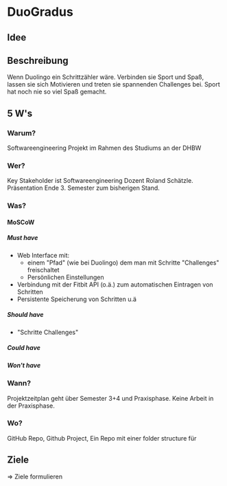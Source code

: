 # DuoGradus

## Idee

## Beschreibung

Wenn Duolingo ein Schrittzähler wäre.
Verbinden sie Sport und Spaß, lassen sie sich Motivieren und treten sie spannenden Challenges bei. Sport hat noch nie so viel Spaß gemacht.

## 5 W's

### Warum?

Softwareengineering Projekt im Rahmen des Studiums an der DHBW

### Wer?

Key Stakeholder ist Softwareengineering Dozent Roland Schätzle. \
Präsentation Ende 3. Semester zum bisherigen Stand.

### Was?

#### MoSCoW

##### Must have

- Web Interface mit:
  - einem "Pfad" (wie bei Duolingo) dem man mit Schritte "Challenges" freischaltet
  - Persönlichen Einstellungen
- Verbindung mit der Fitbit API (o.ä.) zum automatischen Eintragen von Schritten
- Persistente Speicherung von Schritten u.ä

##### Should have

- "Schritte Challenges"

##### Could have

##### Won't have

### Wann?

Projektzeitplan geht über Semester 3+4 und Praxisphase.
Keine Arbeit in der Praxisphase.

### Wo?

GitHub Repo, Github Project,
Ein Repo mit einer folder structure für 

## Ziele

=> Ziele formulieren
